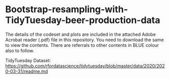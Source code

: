 # Bootstrap-resampling-with-TidyTuesday-beer-production-data

The details of the codeset and plots are included in the attached Adobe Acrobat reader (.pdf) file in this repository. 
You need to download the same to view the contents. There are referrals to other contents in BLUE colour also to follow.

TidyTuesday Dataset: https://github.com/rfordatascience/tidytuesday/blob/master/data/2020/2020-03-31/readme.md

